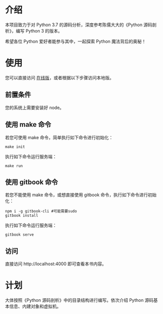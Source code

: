 # 介绍

本项目致力于对 Python 3.7 的源码分析，深度参考陈儒大大的《Python 源码剖析》，编写 Python 3 的版本。

希望各位 Python 爱好者能参与其中，一起探索 Python 魔法背后的奥秘！

# 使用

您可以直接访问 [在线版](https://flaggo.github.io/python3-source-code-analysis/)，或者根据以下步骤访问本地版。

## 前置条件

您的系统上需要安装好 node。

## 使用 make 命令

若您可使用 make 命令，简单执行如下命令进行初始化：

```console
make init
```

执行如下命令运行服务端：

```console
make run
```

## 使用 gitbook 命令

若您不能使用 make 命令，或想直接使用 gitbook 命令，执行如下命令进行初始化：

```console
npm i -g gitbook-cli #可能需要sudo
gitbook install
```

执行如下命令运行服务端：

```console
gitbook serve
```

## 访问

直接访问 http://localhost:4000 即可查看本书内容。

# 计划

大体按照《Python 源码剖析》中的目录结构进行编写。依次介绍 Python 源码基本信息、内建对象和虚拟机。
